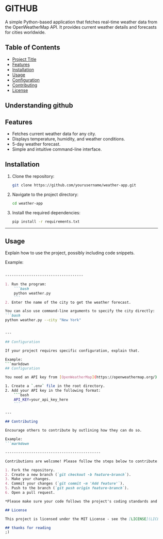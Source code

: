 # GITHUB 

A simple Python-based application that fetches real-time weather data from the OpenWeatherMap API. It provides current weather details and forecasts for cities worldwide.

## Table of Contents

- [Project Title](#understandinggithub)
- [Features](#features)
- [Installation](#installation)
- [Usage](#usage)
- [Configuration](#configuration)
- [Contributing](#contributing)
- [License](#license)
## Understanding github

## Features

- Fetches current weather data for any city.
- Displays temperature, humidity, and weather conditions.
- 5-day weather forecast.
- Simple and intuitive command-line interface.

## Installation

1. Clone the repository:
    ```bash
    git clone https://github.com/yourusername/weather-app.git
    ```
2. Navigate to the project directory:
    ```bash
    cd weather-app
    ```
3. Install the required dependencies:
    ```bash
    pip install -r requirements.txt
    ```

-----------------------------------

## Usage

Explain how to use the project, possibly including code snippets.

Example:
```markdown

------------------------------------

1. Run the program:
    ```bash
    python weather.py
    ```
2. Enter the name of the city to get the weather forecast.

You can also use command-line arguments to specify the city directly:
```bash
python weather.py --city "New York"


---

## Configuration

If your project requires specific configuration, explain that.

Example:
```markdown
## Configuration

You need an API key from [OpenWeatherMap](https://openweathermap.org/) to use this application.

1. Create a `.env` file in the root directory.
2. Add your API key in the following format:
    ```bash
    API_KEY=your_api_key_here
    ```

---

## Contributing

Encourage others to contribute by outlining how they can do so.

Example:
```markdown

--------------------------------------------

Contributions are welcome! Please follow the steps below to contribute:

1. Fork the repository.
2. Create a new branch (`git checkout -b feature-branch`).
3. Make your changes.
4. Commit your changes (`git commit -m 'Add feature'`).
5. Push to the branch (`git push origin feature-branch`).
6. Open a pull request.

*Please make sure your code follows the project's coding standards and includes tests.*

## License

This project is licensed under the MIT License - see the [LICENSE](LICENSE) file for details.

## thanks for reading
;)